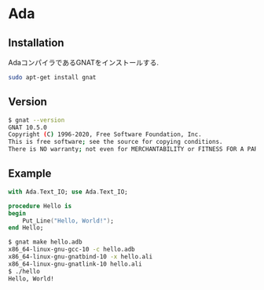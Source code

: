 # Ada

## Installation

AdaコンパイラであるGNATをインストールする.

```bash
sudo apt-get install gnat
```

## Version

```bash
$ gnat --version
GNAT 10.5.0
Copyright (C) 1996-2020, Free Software Foundation, Inc.
This is free software; see the source for copying conditions.
There is NO warranty; not even for MERCHANTABILITY or FITNESS FOR A PARTICULAR PURPOSE.

```

## Example

```adb
with Ada.Text_IO; use Ada.Text_IO;

procedure Hello is
begin
    Put_Line("Hello, World!");
end Hello;
```

```bash
$ gnat make hello.adb
x86_64-linux-gnu-gcc-10 -c hello.adb
x86_64-linux-gnu-gnatbind-10 -x hello.ali
x86_64-linux-gnu-gnatlink-10 hello.ali
$ ./hello
Hello, World!
```
